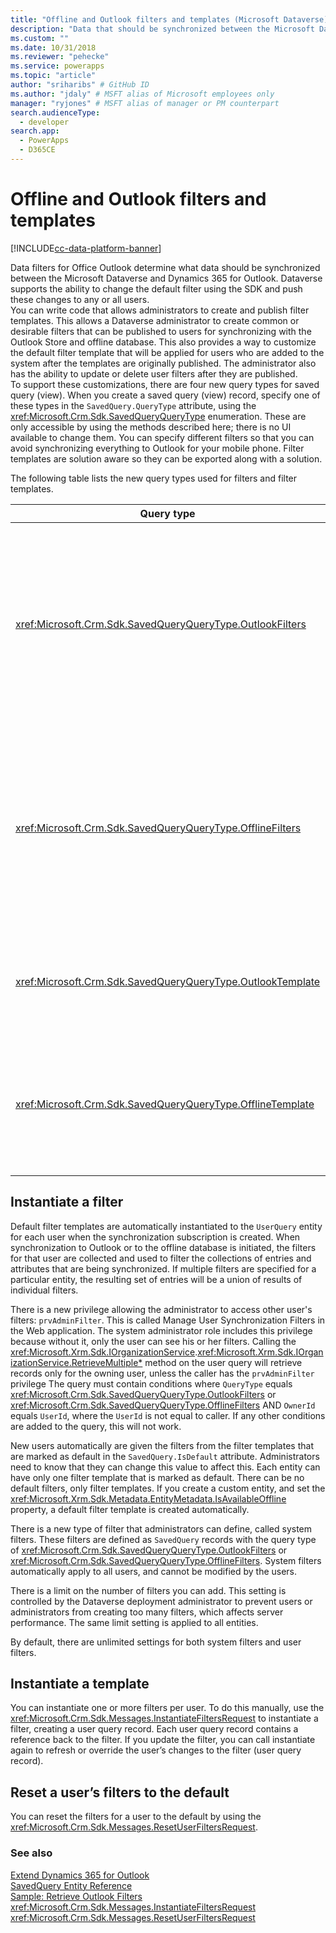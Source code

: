 ```yaml
---
title: "Offline and Outlook filters and templates (Microsoft Dataverse)| Microsoft Docs"
description: "Data that should be synchronized between the Microsoft Dataverse and Dynamics 365 for Outlook is determined by Data Filters for Office Outlook"
ms.custom: ""
ms.date: 10/31/2018
ms.reviewer: "pehecke"
ms.service: powerapps
ms.topic: "article"
author: "sriharibs" # GitHub ID
ms.author: "jdaly" # MSFT alias of Microsoft employees only
manager: "ryjones" # MSFT alias of manager or PM counterpart
search.audienceType: 
  - developer
search.app: 
  - PowerApps
  - D365CE
---
```

# Offline and Outlook filters and templates

[!INCLUDE[cc-data-platform-banner](../../../includes/cc-data-platform-banner.md)]

Data filters for Office Outlook  determine what data should be synchronized between the Microsoft Dataverse and Dynamics 365 for Outlook. Dataverse supports the ability to change the default filter using the SDK and push these changes to any or all users.  
You can write code that allows administrators to create and publish filter templates. This allows a Dataverse administrator to create common or desirable filters that can be published to users for synchronizing with the Outlook Store and offline database. This also provides a way to customize the default filter template that will be applied for users who are added to the system after the templates are originally published. The administrator also has the ability to update or delete user filters after they are published.  
To support these customizations, there are four new query types for saved query (view). When you create a saved query (view) record, specify one of these types in the `SavedQuery.QueryType` attribute, using the <xref:Microsoft.Crm.Sdk.SavedQueryQueryType> enumeration. These are only accessible by using the methods described here; there is no UI available to change them. You can specify different filters so that you can avoid synchronizing everything to Outlook for your mobile phone. Filter templates are solution aware so they can be exported along with a solution.  
  
 The following table lists the new query types used for filters and filter templates.  
  
|Query type|Description|  
|----------------|-----------------|  
|<xref:Microsoft.Crm.Sdk.SavedQueryQueryType.OutlookFilters>|Defines the subset of an entity to be synchronized with Dynamics 365 for Outlook. The subset of data defined by these filters will synchronize to Outlook folders such as Contacts, Calendar, and so on.|  
|<xref:Microsoft.Crm.Sdk.SavedQueryQueryType.OfflineFilters>|Defines the subset of an entity to be synchronized with Dynamics 365 for Microsoft Office Outlook with Offline Access. The subset of data defined by these filters will synchronize to the offline database.|  
|<xref:Microsoft.Crm.Sdk.SavedQueryQueryType.OutlookTemplate>|Defines a filter template applied to new users for synchronization with Dynamics 365 for Outlook.|  
|<xref:Microsoft.Crm.Sdk.SavedQueryQueryType.OfflineTemplate>|Defines a filter template applied to new users for synchronization with Dynamics 365 for Microsoft Office Outlook with Offline Access.|  
  
## Instantiate a filter

Default filter templates are automatically instantiated to the `UserQuery` entity for each user when the synchronization subscription is created. When synchronization to Outlook or to the offline database is initiated, the filters for that user are collected and used to filter the collections of entries and attributes that are being synchronized. If multiple filters are specified for a particular entity, the resulting set of entries will be a union of results of individual filters.  

There is a new privilege allowing the administrator to access other user's filters: `prvAdminFilter`. This is called Manage User Synchronization Filters in the Web application. The system administrator role includes this privilege because without it, only the user can see his or her filters. Calling the <xref:Microsoft.Xrm.Sdk.IOrganizationService>.<xref:Microsoft.Xrm.Sdk.IOrganizationService.RetrieveMultiple*> method on the user query will retrieve records only for the owning user, unless the caller has the `prvAdminFilter` privilege The query must contain conditions where `QueryType` equals <xref:Microsoft.Crm.Sdk.SavedQueryQueryType.OutlookFilters> or <xref:Microsoft.Crm.Sdk.SavedQueryQueryType.OfflineFilters> AND `OwnerId` equals `UserId`, where the `UserId` is not equal to caller. If any other conditions are added to the query, this will not work.  

New users automatically are given the filters from the filter templates that are marked as default in the `SavedQuery.IsDefault` attribute. Administrators need to know that they can change this value to affect this. Each entity can have only one filter template that is marked as default. There can be no default filters, only filter templates. If you create a custom entity, and set the <xref:Microsoft.Xrm.Sdk.Metadata.EntityMetadata.IsAvailableOffline> property, a default filter template is created automatically.  

There is a new type of filter that administrators can define, called system filters. These filters are defined as `SavedQuery` records with the query type of <xref:Microsoft.Crm.Sdk.SavedQueryQueryType.OutlookFilters> or <xref:Microsoft.Crm.Sdk.SavedQueryQueryType.OfflineFilters>. System filters automatically apply to all users, and cannot be modified by the users.  

There is a limit on the number of filters you can add. This setting is controlled by the Dataverse deployment administrator to prevent users or administrators from creating too many filters, which affects server performance. The same limit setting is applied to all entities.  

By default, there are unlimited settings for both system filters and user filters.  

## Instantiate a template

You can instantiate one or more filters per user. To do this manually, use the <xref:Microsoft.Crm.Sdk.Messages.InstantiateFiltersRequest> to instantiate a filter, creating a user query record. Each user query record contains a reference back to the filter. If you update the filter, you can call instantiate again to refresh or override the user’s changes to the filter (user query record).  
  
## Reset a user’s filters to the default

You can reset the filters for a user to the default by using the <xref:Microsoft.Crm.Sdk.Messages.ResetUserFiltersRequest>.  
  
### See also

[Extend Dynamics 365 for Outlook](extend-dynamics-365-outlook.md)<br />
[SavedQuery Entity Reference](../reference/entities/savedquery.md)<br />
[Sample: Retrieve Outlook Filters](sample-create-retrieve-outlook-filters.md)<br /> 
<xref:Microsoft.Crm.Sdk.Messages.InstantiateFiltersRequest><br />
<xref:Microsoft.Crm.Sdk.Messages.ResetUserFiltersRequest>
